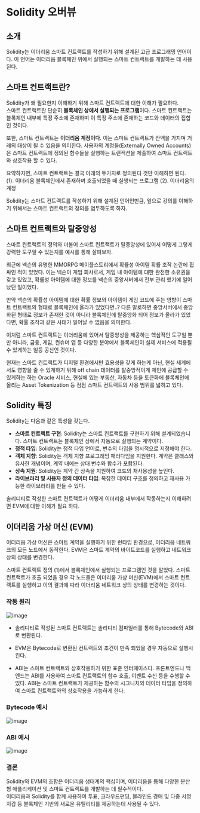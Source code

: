 # Solidity 오버뷰

## 소개

Solidity는 이더리움 스마트 컨트랙트를 작성하기 위해 설계된 고급 프로그래밍 언어이다. 이 언어는 이더리움 블록체인 위에서 실행되는 스마트 컨트랙트를 개발하는 데 사용된다.


## 스마트 컨트랙트란? 

Solidity가 왜 필요한지 이해하기 위해 스마트 컨트랙트에 대한 이해가 필요하다.   
스마트 컨트랙트란 단순히 **블록체인 상에서 실행되는 프로그램**이다. 스마트 컨트랙트는 블록체인 내부에 특정 주소에 존재하며 이 특정 주소에 존재하는 코드와 데이터의 집합인 것이다.  

또한, 스마트 컨트랙트는 **이더리움 계정이다**. 이는 스마트 컨트랙트가 잔액을 가지며 거래의 대상이 될 수 있음을 의미한다. 사용자의 계정들(Externally Owned Accounts)은 스마트 컨트랙트에 정의된 함수들을 실행하는 트랜잭션을 제출하여 스마트 컨트랙트와 상호작용 할 수 있다.  

요약하자면, 스마트 컨트랙트는 결국 아래의 두가지로 정의된다 것만 이해하면 된다.
(1). 이더리움 블록체인에서 존재하며 호출되었을 때 실행되는 프로그램
(2). 이더리움의 계정

Solidity는 스마트 컨트랙트를 작성하기 위해 설계된 언어인만큼, 앞으로 강의를 이해하기 위해서는 스마트 컨트랙트의 정의를 염두하도록 하자.

## 스마트 컨트랙트와 탈중앙성  

스마트 컨트랙트의 정의와 더불어 스마트 컨트랙트가 탈중앙성에 있어서 어떻게 그렇게 강력한 도구일 수 있는지를 예시를 통해 살펴보자. 

최근에 넥슨의 유명한 MMORPG 메이플스토리에서 확률성 아이템 확률 조작 논란에 휩싸인 적이 있었다. 이는 넥슨이 게임 회사로서, 게임 내 아이템에 대한 완전한 소유권을 갖고 있었고, 확률성 아이템에 대한 정보를 넥슨의 중앙서버에서 전부 관리 했기에 일어났던 일이었다.  

만약 넥슨의 확률성 아이템에 대한 확률 정보와 아이템이 게임 코드에 주는 영향이 스마트 컨트랙트의 형태로 블록체인에 올라가 있었다면..? 다른 말로하면 중앙서버에서 중앙화된 형태로 정보가 존재한 것이 아니라 블록체인에 탈중앙화 되어 정보가 올라가 있었다면, 확률 조작과 같은 사태가 일어날 수 없음을 의미한다.  

이처럼 스마트 컨트랙트는 이더리움에 있어서 탈중앙성을 제공하는 핵심적인 도구일 뿐만 아니라, 금융, 게임, 컨슈머 앱 등 다양한 분야에서 블록체인이 실제 서비스에 적용될 수 있게하는 일등 공신인 것이다.

현재는 스마트 컨트랙트가 디지털 환경에서만 효용성을 갖게 하는게 아닌, 현실 세계에서도 영향을 줄 수 있게하기 위해 off chain 데이터를 탈중앙적이게 체인에 공급할 수 있게하는 하는 Oracle 서비스, 현실에 있는 부동산, 자동차 등을 토큰화에 블록체인에 올리는 Asset Tokenization 등 점점 스마트 컨트랙트의 사용 범위를 넓히고 있다.  



## Solidity 특징

Solidity는 다음과 같은 특성을 갖는다. 

- **스마트 컨트랙트 구현**: Solidity는 스마트 컨트랙트를 구현하기 위해 설계되었습니다. 스마트 컨트랙트는 블록체인 상에서 자동으로 실행되는 계약이다.
- **정적 타입**: Solidity는 정적 타입 언어로, 변수의 타입을 명시적으로 지정해야 한다.
- **객체 지향**: Solidity는 객체 지향 프로그래밍 패러다임을 지원한다. 계약은 클래스와 유사한 개념이며, 계약 내에는 상태 변수와 함수가 포함된다.
- **상속 지원**: Solidity는 계약 간 상속을 지원하여 코드의 재사용성을 높인다.
- **라이브러리 및 사용자 정의 데이터 타입**: 복잡한 데이터 구조를 정의하고 재사용 가능한 라이브러리를 만들 수 있다.

솔리디티로 작성한 스마트 컨트랙트가 어떻게 이더리움 내부에서 작동하는지 이해하려면 EVM에 대한 이해가 필요 하다. 

## 이더리움 가상 머신 (EVM)

이더리움 가상 머신은 스마트 계약을 실행하기 위한 런타임 환경으로, 이더리움 네트워크의 모든 노드에서 동작한다. EVM은 스마트 계약의 바이트코드를 실행하고 네트워크 상의 상태를 변경한다.

스마트 컨트랙트 정의 (1)에서 블록체인에서 실행되는 프로그램인 것을 알았다. 스마트 컨트랙트가 호출 되었을 경우 각 노드들은 이더리움 가상 머신(EVM)에서 스마트 컨트랙트를 실행하고 이의 결과에 따라 이더리움 네트워크 상의 상태를 변경하는 것이다. 



### 작동 원리

![image](https://github.com/Joon2000/Solidity-modules/assets/87323564/3077ac5a-1b37-4b95-8920-58914f5e2dbe)

- 솔리디티로 작성된 스마트 컨트랙트는 솔리디티 컴파일러를 통해 Bytecode와 ABI로 변환된다.  
- EVM은 Bytecode로 변환된 컨트랙트의 조건이 만족 되었을 경우 자동으로 실행시킨다.

- ABI는 스마트 컨트랙트와 상호작용하기 위한 표준 인터페이스다. 프론트엔드나 백엔드는 ABI를 사용하여 스마트 컨트랙트의 함수 호출, 이벤트 수신 등을 수행할 수 있다. ABI는 스마트 컨트랙트가 제공하는 함수의 시그니처와 데이터 타입을 정의하여 스마트 컨트랙트와의 상호작용을 가능하게 한다.


### Bytecode 예시 
![image](https://github.com/Joon2000/Solidity-modules/assets/87323564/21bd4c81-d3be-4135-b151-7aae639da6d9)
  
### ABI 예시
![image](https://github.com/Joon2000/Solidity-modules/assets/87323564/55f4d368-2b8f-449e-b14b-71da4d3b1c7c)


### 결론 

Solidity와 EVM의 조합은 이더리움 생태계의 핵심이며, 이더리움을 통해 다양한 분산형 애플리케이션 및 스마트 컨트랙트를 개발하는 데 필수적이다.  
이더리움과 Solidity를 함께 사용하여 투표, 크라우드펀딩, 블라인드 경매 및 다중 서명 지갑 등 블록체인 기반의 새로운 유틸리티를 제공하는데 사용될 수 있다. 

